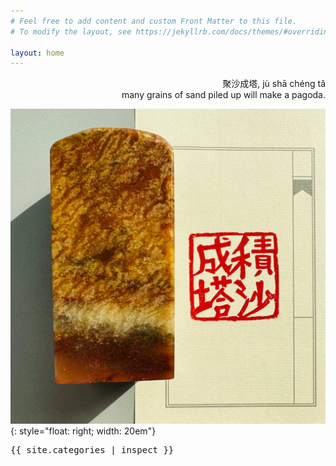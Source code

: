 ```yaml
---
# Feel free to add content and custom Front Matter to this file.
# To modify the layout, see https://jekyllrb.com/docs/themes/#overriding-theme-defaults

layout: home
---
```

 <p align="right"> 聚沙成塔, jù shā chéng tǎ<br>
many grains of sand piled up will make a pagoda.</p>

![image](/assets/seal.jpg){: style="float: right; width: 20em"}

<pre>{{ site.categories | inspect }}</pre>